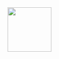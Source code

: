 <div id="header" align="center">
  <img src="https://i.giphy.com/media/v1.Y2lkPTc5MGI3NjExM3F0MXB2NzBnbGZ2dmptazhqdjF2ejEyaTQzcng1NWl3eXNmOWY3MCZlcD12MV9pbnRlcm5hbF9naWZfYnlfaWQmY3Q9Zw/Qc0BxWM9TxljvJug2x/giphy.gif" width="100"/>
</div>
